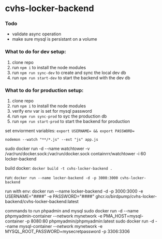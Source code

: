 # cvhs-locker-backend

### Todo
- validate async operation
- make sure mysql is persistant on a volume

### What to do for dev setup:
1. clone repo
2. run ```npm i``` to install the node modules
3. run ```npm run sync-dev``` to create and sync the local dev db
4. run ```npm run start-dev``` to start the backend with the dev db



### What to do for production setup:
1. clone repo
2. run ```npm i``` to install the node modules
3. verify env var is set for mysql password
4. run ```npm run sync-prod``` to syc the production db
5. run ```npm run start-prod``` to start the backend for production


set enviorment variables: ```export USERNAME= && export PASSWORD=```

```nodemon --watch "**/*.js" --ext "js" app.js```

sudo docker run -d --name watchtower -v /var/run/docker.sock:/var/run/docker.sock containrrr/watchtower -i 60 locker-backend


build docker: ```docker build -t cvhs-locker-backend .```

run: ```docker run --name locker-backend -d -p 3000:3000 cvhs-locker-backend```

run with env:
docker run --name locker-backend -d -p 3000:3000 -e USERNAME="####" -e PASSWORD="####" ghcr.io/birdpump/cvhs-locker-backend/cvhs-locker-backend:latest


commands to run phpadmin and mysql
sudo docker run -d --name phpmyadmin-container --network mynetwork -e PMA_HOST=mysql-container -p 8080:80 phpmyadmin/phpmyadmin:latest
sudo docker run -d --name mysql-container --network mynetwork -e MYSQL_ROOT_PASSWORD=mysecretpassword -p 3306:3306
